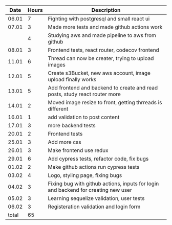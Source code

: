 | Date  | Hours | Description                                                                        |
| ----- | ----- | ---------------------------------------------------------------------------------- |
| 06.01 | 7     | Fighting with postgresql and small react ui                                        |
| 07.01 | 3     | Made more tests and made github actions work                                       |
|       | 4     | Studying aws and made pipeline to aws from github                                  |
| 08.01 | 3     | Frontend tests, react router, codecov frontend                                     |
| 11.01 | 6     | Thread can now be creater, trying to upload images                                 |
| 12.01 | 5     | Create s3Bucket, new aws account, image upload finally works                       |
| 13.01 | 5     | Add frontend and backend to create and read posts, study react router more         |
| 14.01 | 2     | Moved image resize to front, getting thrreads is different                         |
| 16.01 | 1     | add validation to post content                                                     |
| 17.01 | 3     | more backend tests                                                                 |
| 20.01 | 2     | Frontend tests                                                                     |
| 25.01 | 3     | Add more css                                                                       |
| 26.01 | 3     | Make frontend use redux                                                            |
| 29.01 | 6     | Add cypress tests, refactor code, fix bugs                                         |
| 01.02 | 2     | Make github actions run cypress tests                                              |
| 03.02 | 4     | Logo, styling page, fixing bugs                                                    |
| 04.02 | 3     | Fixing bug with github actions, inputs for login and backend for creating new user |
| 05.02 | 3     | Learning sequelize validation, user tests                                          |
| 06.02 | 3     | Registeration validation and login form                                            |
| total | 65    |                                                                                    |
